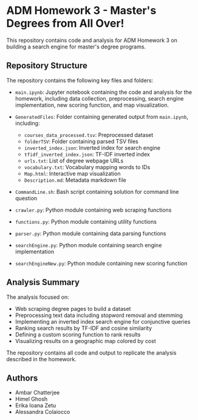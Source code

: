 # ADM Homework 3 - Master's Degrees from All Over!

This repository contains code and analysis for ADM Homework 3 on building a search engine for master's degree programs.

## Repository Structure

The repository contains the following key files and folders:

- `main.ipynb`: Jupyter notebook containing the code and analysis for the homework, including data collection, preprocessing, search engine implementation, new scoring function, and map visualization.

- `GeneratedFiles`: Folder containing generated output from `main.ipynb`, including:
  - `courses_data_processed.tsv`: Preprocessed dataset 
  - `folderTSV`: Folder containing parsed TSV files
  - `inverted_index.json`: Inverted index for search engine
  - `tfidf_inverted_index.json`: TF-IDF inverted index
  - `urls.txt`: List of degree webpage URLs
  - `vocabulary.txt`: Vocabulary mapping words to IDs
  - `Map.html`: Interactive map visualization
  - `Description.md`: Metadata markdown file
  
- `CommandLine.sh`: Bash script containing solution for command line question 

- `crawler.py`: Python module containing web scraping functions

- `functions.py`: Python module containing utility functions

- `parser.py`: Python module containing data parsing functions 

- `searchEngine.py`: Python module containing search engine implementation 

- `searchEngineNew.py`: Python module containing new scoring function

## Analysis Summary

The analysis focused on:

- Web scraping degree pages to build a dataset
- Preprocessing text data including stopword removal and stemming 
- Implementing an inverted index search engine for conjunctive queries
- Ranking search results by TF-IDF and cosine similarity
- Defining a custom scoring function to rank results
- Visualizing results on a geographic map colored by cost

The repository contains all code and output to replicate the analysis described in the homework.

## Authors

- Ambar Chatterjee
- Himel Ghosh
- Erika Ioana Zetu
- Alessandra Colaiocco
